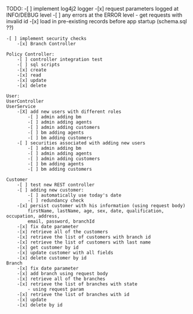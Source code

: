 TODO: 
	-[ ] implement log4j2 logger
	   	-[x] request parameters logged at INFO/DEBUG level
	   	-[ ] any errors at the ERROR level
	   		- get requests with invalid id
	-[x] load in pre-existing records before app startup (schema.sql ??)
	
	-[ ] implement security checks
		-[x] Branch Controller
	
	Policy Controller:
		-[ ] controller integration test
		-[ ] sql scripts
		-[x] create
		-[x] read
		-[x] update
		-[x] delete
	
	User:
	UserController 
	UserService
		-[X] add new users with different roles 
			-[ ] admin adding bm
			-[ ] admin adding agents
			-[ ] admin adding customers
			-[ ] bm adding agents
			-[ ] bm adding customers
		-[ ] securities associated with adding new users
			-[ ] admin adding bm
			-[ ] admin adding agents
			-[ ] admin adding customers
			-[ ] bm adding agents
			-[ ] bm adding customers
	
	Customer
		-[ ] test new REST controller
	   	-[ ] adding new customer:
	   		-[ ] automatically use today's date
	   		-[ ] redundancy check
		-[x] persist customer with his information (using request body)
	  		firstName, lastName, age, sex, date, qualification, occupation, address, 
	   		email, password, branchId
	   	-[x] fix date parameter
	   	-[x] retrieve all of the customers
	   	-[x] retrieve the list of customers with branch id
	   	-[x] retrieve the list of customers with last name
	   	-[x] get customer by id 
	   	-[x] update customer with all fields
	   	-[x] delete customer by id
	Branch
 		-[x] fix date parameter
 		-[x] add branch using request body
 		-[x] retrieve all of the branches
 		-[x] retrieve the list of branches with state
 	  		- using request param
 		-[x] retrieve the list of branches with id
 		-[x] update
 		-[x] delete by id
	